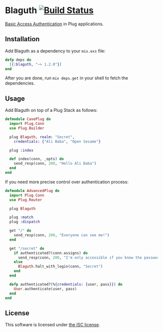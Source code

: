 # Blaguth [![Build Status](https://travis-ci.org/lexmag/blaguth.svg)](https://travis-ci.org/lexmag/blaguth)

[Basic Access Authentication](http://tools.ietf.org/html/rfc2617) in Plug applications.

## Installation

Add Blaguth as a dependency to your `mix.exs` file:

```elixir
defp deps do
  [{:blaguth, "~> 1.2.0"}]
end
```

After you are done, run `mix deps.get` in your shell to fetch the dependencies.

## Usage

Add Blaguth on top of a Plug Stack as follows:

```elixir
defmodule CavePlug do
  import Plug.Conn
  use Plug.Builder

  plug Blaguth, realm: "Secret",
    credentials: {"Ali Baba", "Open Sesame"}

  plug :index

  def index(conn, _opts) do
    send_resp(conn, 200, "Hello Ali Baba")
  end
end
```

If you need more precise control over authentication process:

```elixir
defmodule AdvancedPlug do
  import Plug.Conn
  use Plug.Router

  plug Blaguth

  plug :match
  plug :dispatch

  get "/" do
    send_resp(conn, 200, "Everyone can see me!")
  end

  get "/secret" do
    if authenticated?(conn.assigns) do
      send_resp(conn, 200, "I'm only accessible if you know the password")
    else
      Blaguth.halt_with_login(conn, "Secret")
    end
  end

  defp authenticated?(%{credentials: {user, pass}}) do
    User.authenticate(user, pass)
  end
end
```

## License

This software is licensed under [the ISC license](LICENSE).
